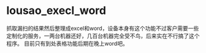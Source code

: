 # lousao_execl_word
抓取漏扫的结果然后整理成excel和word，设备本身有这个功能不过客户需要一些定制化的服务，一两台机器还好，几百台机器完全受不鸟，后来实在不行搞了这个程序。
目前只有到处表格功能后期在晚上word吧。
